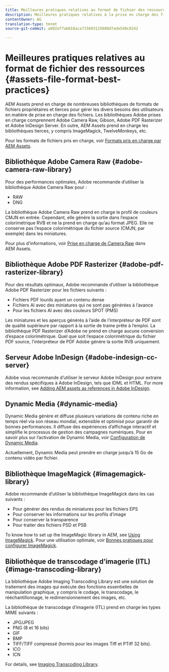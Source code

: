 ```yaml
---
title: Meilleures pratiques relatives au format de fichier des ressources
description: Meilleures pratiques relatives à la prise en charge des fichiers dans AEM Assets.
contentOwner: AG
translation-type: tm+mt
source-git-commit: a892ef7ab018aca715693125808d7ade540c8242

---
```



# Meilleures pratiques relatives au format de fichier des ressources {#assets-file-format-best-practices}

AEM Assets prend en charge de nombreuses bibliothèques de formats de fichiers propriétaires et tierces pour gérer les divers besoins des utilisateurs en matière de prise en charge des fichiers. Les bibliothèques Adobe prises en charge comprennent Adobe Camera Raw, Gibson, Adobe PDF Rasterizer et Adobe InDesign Server. En outre, AEM Assets prend en charge les bibliothèques tierces, y compris ImageMagick, TwelveMonkeys, etc.

Pour les formats de fichiers pris en charge, voir [Formats pris en charge par AEM Assets](assets-formats.md).

## Bibliothèque Adobe Camera Raw {#adobe-camera-raw-library}

Pour des performances optimales, Adobe recommande d’utiliser la bibliothèque Adobe Camera Raw pour :

* RAW
* DNG

La bibliothèque Adobe Camera Raw prend en charge le profil de couleurs CMJN en entrée. Cependant, elle génère la sortie dans l’espace colorimétrique RVB et ne la prend en charge qu’au format JPEG. Elle ne conserve pas l’espace colorimétrique du fichier source (CMJN, par exemple) dans les miniatures.

Pour plus d’informations, voir [Prise en charge de Camera Raw](camera-raw.md) dans AEM Assets.

## Bibliothèque Adobe PDF Rasterizer {#adobe-pdf-rasterizer-library}

Pour des résultats optimaux, Adobe recommande d’utiliser la bibliothèque Adobe PDF Rasterizer pour les fichiers suivants :

* Fichiers PDF lourds ayant un contenu dense
* Fichiers AI avec des miniatures qui ne sont pas générées à l’avance
* Pour les fichiers AI avec des couleurs SPOT (PMS)

Les miniatures et les aperçus générés à l’aide de l’interpréteur de PDF sont de qualité supérieure par rapport à la sortie de trame prête à l’emploi. La bibliothèque PDF Rasterizer d’Adobe ne prend en charge aucune conversion d’espace colorimétrique. Quel que soit l’espace colorimétrique du fichier PDF source, l’interpréteur de PDF Adobe génère la sortie RVB uniquement.

## Serveur Adobe InDesign {#adobe-indesign-cc-server}

Adobe vous recommande d’utiliser le serveur Adobe InDesign pour extraire des rendus spécifiques à Adobe InDesign, tels que IDML et HTML. For more information, see [Adding AEM assets as references in Adobe InDesign](managing-linked-subassets.md#add-aem-assets-as-references-in-adobe-indesign).

## Dynamic Media  {#dynamic-media}

Dynamic Media génère et diffuse plusieurs variations de contenu riche en temps réel via son réseau mondial, extensible et optimisé pour garantir de bonnes performances. Il diffuse des expériences d’affichage interactif et simplifie le processus de gestion des campagnes numériques. Pour en savoir plus sur l’activation de Dynamic Media, voir [Configuration de Dynamic Media](config-dynamic.md).

Actuellement, Dynamic Media peut prendre en charge jusqu’à 15 Go de contenu vidéo par fichier.

## Bibliothèque ImageMagick {#imagemagick-library}

Adobe recommande d’utiliser la bibliothèque ImageMagick dans les cas suivants :

* Pour générer des rendus de miniatures pour les fichiers EPS
* Pour conserver les informations sur les profils d’image
* Pour conserver la transparence
* Pour traiter des fichiers PSD et PSB

To know how to set up the ImageMagic library in AEM, see [Using ImageMagick](media-handlers.md#an-example-using-imagemagick). Pour une utilisation optimale, voir [Bonnes pratiques pour configurer ImageMagick](best-practices-for-imagemagick.md).

## Bibliothèque de transcodage d’imagerie (ITL) {#image-transcoding-library}

La bibliothèque Adobe Imaging Transcoding Library est une solution de traitement des images qui exécute des fonctions essentielles de manipulation graphique, y compris le codage, le transcodage, le rééchantillonnage, le redimensionnement des images, etc.

La bibliothèque de transcodage d’imagerie (ITL) prend en charge les types MIME suivants :

* JPG/JPEG
* PNG (8 et 16 bits)
* GIF
* BMP
* TIFF/TIFF compressé (hormis pour les images Tiff et PTiff 32 bits).
* ICO
* ICN

For details, see [Imaging Transcoding Library](imaging-transcoding-library.md).
